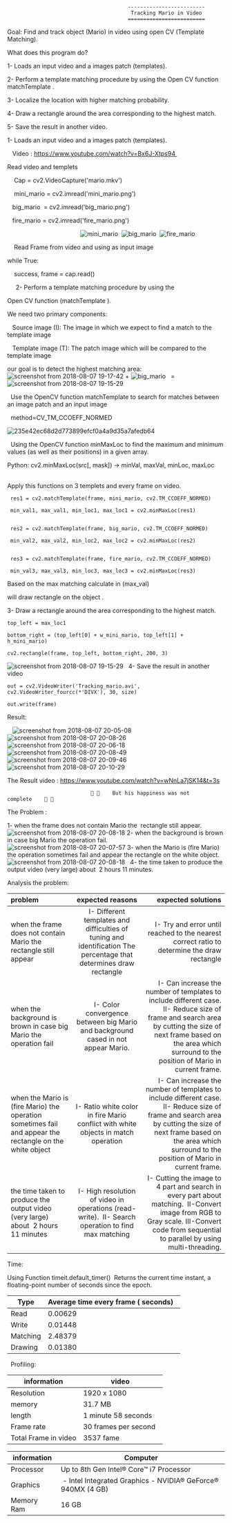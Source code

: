 ﻿                             
                                           -------------------------
                                            Tracking Mario in Video
                                           =========================
 
Goal: Find and track object (Mario) in video using open CV (Template Matching). 

What does this program do? 

   1- Loads an input video and a images patch (templates). 

   2- Perform a template matching procedure by using the Open CV function matchTemplate . 

   3- Localize the location with higher matching probability.

   4- Draw a rectangle around the area corresponding to the highest match.

   5- Save the result in another video. 

1- Loads an input video and a images patch (templates). 
        
   Video : https://www.youtube.com/watch?v=Bx6J-Xtps94 
          
   Read video and templets  
     
       Cap = cv2.VideoCapture('mario.mkv')    
     
       mini_mario = cv2.imread('mini_mario.png')
     
       big_mario  = cv2.imread('big_mario.png') 
     
       fire_mario = cv2.imread('fire_mario.png') 
     
                                         
 ![mini_mario](https://user-images.githubusercontent.com/35124840/44330020-41a8c880-a466-11e8-818b-ee0368da13e1.png)
 ![big_mario](https://user-images.githubusercontent.com/35124840/44327056-deb33380-a45d-11e8-9f11-42d47ffb5803.png) 
 ![fire_mario](https://user-images.githubusercontent.com/35124840/44330023-44a3b900-a466-11e8-8832-a3d266415bb7.png)
 
 
 
Read Frame from video and using as input image 

   while True: 
   
         success, frame = cap.read() 
            
    
2- Perform a template matching procedure by using the  

Open CV function (matchTemplate ). 

We need two primary components: 

   Source image (I): The image in which we expect to find a match to the template image 
      
   Template image (T): The patch image which will be compared to the template image 
      
our goal is to detect the highest matching area: 
 
 
 ![screenshot from 2018-08-07 19-17-42](https://user-images.githubusercontent.com/35124840/44330230-c1cf2e00-a466-11e8-9c6e-d9f5f5d9e10b.png) + ![big_mario](https://user-images.githubusercontent.com/35124840/44327056-deb33380-a45d-11e8-9f11-42d47ffb5803.png)   =    
 ![screenshot from 2018-08-07 19-15-29](https://user-images.githubusercontent.com/35124840/44330232-c4318800-a466-11e8-9209-2876e90b06ff.png)
  
  Use the OpenCV function matchTemplate to search for matches between an image patch and an input image  
       
  method=CV_TM_CCOEFF_NORMED
             
   ![235e42ec68d2d773899efcf0a4a9d35a7afedb64](https://user-images.githubusercontent.com/35124840/44330477-66517000-a467-11e8-8d1f-461c745d5f8a.png)
 
 
 
Using the OpenCV function minMaxLoc to find the maximum and minimum values (as well as their positions) in a given array. 
         
Python: cv2.minMaxLoc(src[, mask]) → minVal, maxVal, minLoc, maxLoc 
         

Apply this functions on 3 templets and every frame on video. 


     res1 = cv2.matchTemplate(frame, mini_mario, cv2.TM_CCOEFF_NORMED)

     min_val1, max_val1, min_loc1, max_loc1 = cv2.minMaxLoc(res1) 

                     
     res2 = cv2.matchTemplate(frame, big_mario, cv2.TM_CCOEFF_NORMED) 

     min_val2, max_val2, min_loc2, max_loc2 = cv2.minMaxLoc(res2) 

                     
     res3 = cv2.matchTemplate(frame, fire_mario, cv2.TM_CCOEFF_NORMED) 

     min_val3, max_val3, min_loc3, max_loc3 = cv2.minMaxLoc(res3) 


Based on the max matching calculate in (max_val) 

will draw rectangle on the object . 

3- Draw a rectangle around the area corresponding to the highest match.

    top_left = max_loc1 

    bottom_right = (top_left[0] + w_mini_mario, top_left[1] + h_mini_mario) 

    cv2.rectangle(frame, top_left, bottom_right, 200, 3) 

![screenshot from 2018-08-07 19-15-29](https://user-images.githubusercontent.com/35124840/44330232-c4318800-a466-11e8-9209-2876e90b06ff.png)
 
4- Save the result in another video 

    out = cv2.VideoWriter('Tracking_mario.avi', cv2.VideoWriter_fourcc(*'DIVX'), 30, size) 

    out.write(frame) 



Result: 

 
 ![screenshot from 2018-08-07 20-05-08](https://user-images.githubusercontent.com/35124840/44329626-32754b00-a465-11e8-9a27-570137799e39.png)
![screenshot from 2018-08-07 20-08-26](https://user-images.githubusercontent.com/35124840/44329631-3739ff00-a465-11e8-9512-850168f50b56.png)
![screenshot from 2018-08-07 20-06-18](https://user-images.githubusercontent.com/35124840/44329640-3ef9a380-a465-11e8-86ea-9a911e80117f.png)
![screenshot from 2018-08-07 20-08-49](https://user-images.githubusercontent.com/35124840/44329672-4f118300-a465-11e8-966f-618958c5a815.png)
![screenshot from 2018-08-07 20-09-46](https://user-images.githubusercontent.com/35124840/44329697-5e90cc00-a465-11e8-992b-3f8c4c30471b.png)
![screenshot from 2018-08-07 20-10-29](https://user-images.githubusercontent.com/35124840/44329704-6486ad00-a465-11e8-8a2a-120e548ea5ec.png)


The Result video : https://www.youtube.com/watch?v=wNnLa7jSK14&t=3s


                               🙁 🙁    But his happiness was not complete    🙁 🙁  
       
The Problem :  

1- when the frame does not contain Mario the  rectangle still appear. 
 ![screenshot from 2018-08-07 20-08-18](https://user-images.githubusercontent.com/35124840/44329391-9c412500-a464-11e8-8e86-9798d413a4b8.png)
2- when the background is brown in case big Mario the operation fail. 
 ![screenshot from 2018-08-07 20-07-57](https://user-images.githubusercontent.com/35124840/44329368-92b7bd00-a464-11e8-81ed-29effad7e60f.png)
3- when the Mario is (fire Mario) the operation sometimes fail and appear the rectangle on the white object. 
 ![screenshot from 2018-08-07 20-08-18](https://user-images.githubusercontent.com/35124840/44329391-9c412500-a464-11e8-8e86-9798d413a4b8.png)
 
4- the time taken to produce the output video (very large) about  2 hours 11 minutes. 
 

Analysis the problem: 
     
     
| problem      | expected reasons  | expected solutions |
| :---         |       :---:       |               ---: |
| when the frame does not contain Mario the  rectangle still appear| I- Different templates and difficulties of tuning and identification The percentage that determines draw rectangle| I- Try and error until reached to the nearest correct ratio to determine the draw rectangle|
| when the background is brown in case big Mario the operation fail| I- Color convergence between big Mario and background cased in not appear Mario.| I- Can increase the number of templates to include different case. II- Reduce size of frame and search area by cutting the size of next frame based on the area which surround to the position of Mario in current frame.|
| when the Mario is (fire Mario) the operation sometimes fail and appear the rectangle on the white object|I- Ratio white color in fire Mario conflict with white objects in match operation|I- Can increase the number of templates to include different case. II- Reduce size of frame and search area by cutting the size of next frame based on the area which surround to the position of Mario in current frame.|
| the time taken to produce the output video (very large) about  2 hours 11 minutes|I- High resolution of video in operations (read- write).  II- Search operation to find max matching|I- Cutting the image to 4 part and search in every part about matching.  II-Convert image from RGB to Gray scale. III-Convert code from sequential to parallel by using multi-threading.|


Time:   

Using Function timeit.default_timer() 
Returns the current time instant, a floating-point number of seconds since the epoch. 

|  Type | Average time every frame ( seconds)   |
| --- | --- |
| Read | 0.00629 |
| Write | 0.01448 | 
| Matching|2.48379  |
| Drawing|0.01380 |

 
Profiling:        


|  information | video  |
| --- | --- |
| Resolution | 1920 x 1080  |
| memory | 31.7 MB |
| length| 1 minute 58 seconds  |
| Frame rate | 30 frames per second  |
| Total Frame in video| 3537 fame  |



|  information | Computer |
| --- | --- |
| Processor | Up to 8th Gen Intel® Core™ i7 Processor  |
| Graphics |  - Intel Integrated Graphics - NVIDIA® GeForce® 940MX (4 GB) |
| Memory Ram | 16 GB |

  
 
 
 
 



